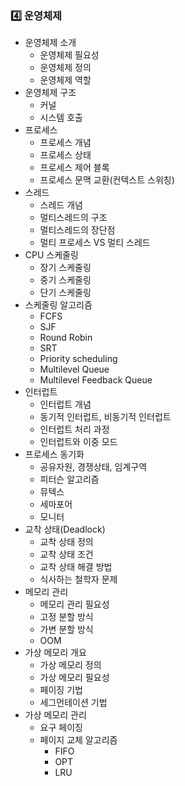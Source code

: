### 4️⃣ 운영체제
- 운영체제 소개
    - 운영체제 필요성
    - 운영체제 정의
    - 운영체제 역할
- 운영체제 구조
    - 커널
    - 시스템 호출
- 프로세스
    - 프로세스 개념
    - 프로세스 상태
    - 프로세스 제어 블록
    - 프로세스 문맥 교환(컨텍스트 스위칭)
- 스레드
    - 스레드 개념
    - 멀티스레드의 구조
    - 멀티스레드의 장단점
    - 멀티 프로세스 VS 멀티 스레드
- CPU 스케줄링
    - 장기 스케줄링
    - 중기 스케줄링
    - 단기 스케줄링
- 스케줄링 알고리즘
    - FCFS
    - SJF
    - Round Robin
    - SRT
    - Priority scheduling
    - Multilevel Queue
    - Multilevel Feedback Queue
- 인터럽트
    - 인터럽트 개념
    - 동기적 인터럽트, 비동기적 인터럽트
    - 인터럽트 처리 과정
    - 인터럽트와 이중 모드
- 프로세스 동기화
    - 공유자원, 경쟁상태, 임계구역
    - 피터슨 알고리즘
    - 뮤텍스
    - 세마포어
    - 모니터
- 교착 상태(Deadlock)
    - 교착 상태 정의
    - 교착 상태 조건
    - 교착 상태 해결 방법
    - 식사하는 철학자 문제
- 메모리 관리
    - 메모리 관리 필요성
    - 고정 분할 방식
    - 가변 분할 방식
    - OOM
- 가상 메모리 개요
    - 가상 메모리 정의
    - 가상 메모리 필요성
    - 페이징 기법
    - 세그먼테이션 기법
- 가상 메모리 관리
    - 요구 페이징
    - 페이지 교체 알고리즘
        - FIFO
        - OPT
        - LRU